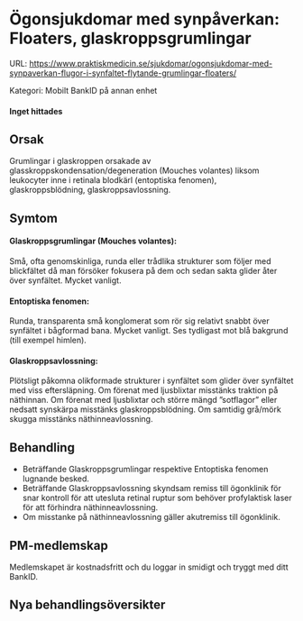 # Ögonsjukdomar med synpåverkan: Floaters, glaskroppsgrumlingar

URL: https://www.praktiskmedicin.se/sjukdomar/ogonsjukdomar-med-synpaverkan-flugor-i-synfaltet-flytande-grumlingar-floaters/



Kategori: Mobilt BankID på annan enhet

#### Inget hittades

## Orsak

Grumlingar i glaskroppen orsakade av glasskroppskondensation/degeneration (Mouches volantes) liksom leukocyter inne i retinala blodkärl (entoptiska fenomen), glaskroppsblödning, glaskroppsavlossning.

## Symtom

#### Glaskroppsgrumlingar (Mouches volantes):

Små, ofta genomskinliga, runda eller trådlika strukturer som följer med blickfältet då man försöker fokusera på dem och sedan sakta glider åter över synfältet. Mycket vanligt.

#### Entoptiska fenomen:

Runda, transparenta små konglomerat som rör sig relativt snabbt över synfältet i bågformad bana. Mycket vanligt. Ses tydligast mot blå bakgrund (till exempel himlen).

#### Glaskroppsavlossning:

Plötsligt påkomna olikformade strukturer i synfältet som glider över synfältet med viss eftersläpning. Om förenat med ljusblixtar misstänks traktion på näthinnan. Om förenat med ljusblixtar och större mängd ”sotflagor” eller nedsatt synskärpa misstänks glaskroppsblödning. Om samtidig grå/mörk skugga misstänks näthinneavlossning.

## Behandling

- Beträffande Glaskroppsgrumlingar respektive Entoptiska fenomen lugnande besked.
- Beträffande Glaskroppsavlossning skyndsam remiss till ögonklinik för snar kontroll för att utesluta retinal ruptur som behöver profylaktisk laser för att förhindra näthinneavlossning.
- Om misstanke på näthinneavlossning gäller akutremiss till ögonklinik.

## PM-medlemskap

Medlemskapet är kostnadsfritt och du loggar in smidigt och tryggt med ditt BankID.

## Nya behandlingsöversikter

